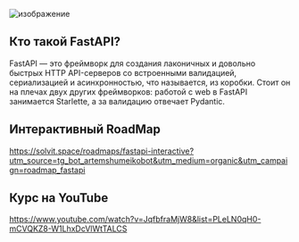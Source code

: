 ![изображение](https://www.simplilearn.com/ice9/free_resources_article_thumb/FastAPI_b.jpg)

## Кто такой FastAPI?

FastAPI — это фреймворк для создания лаконичных и довольно быстрых HTTP API-серверов со встроенными валидацией, сериализацией и асинхронностью,
что называется, из коробки. Стоит он на плечах двух других фреймворков: работой с web в FastAPI занимается Starlette, а за валидацию отвечает Pydantic. 

## Интерактивный RoadMap
https://solvit.space/roadmaps/fastapi-interactive?utm_source=tg_bot_artemshumeikobot&utm_medium=organic&utm_campaign=roadmap_fastapi

## Курс на YouTube
https://www.youtube.com/watch?v=JqfbfraMjW8&list=PLeLN0qH0-mCVQKZ8-W1LhxDcVlWtTALCS




